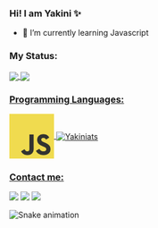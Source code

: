 ### Hi! I am Yakini ✨


- 🌱 I’m currently learning Javascript


### My Status:

<div>
  <a href="https://github.com/yakiniats">
      <img align="center" src="https://github-readme-stats.vercel.app/api?username=yakiniats&show_icons=true&theme=radical&include_all_commits=true&count_private=true&hide=issues"/>
   <img align="center" height="170" src="https://github-readme-stats.vercel.app/api/top-langs/?username=yakiniats&layout=compact&langs_count=16&theme=radical"/>
</div>

### Programming Languages:

<img align="center" alt="Yakiniats" height="80" width="80" src="https://raw.githubusercontent.com/github/explore/80688e429a7d4ef2fca1e82350fe8e3517d3494d/topics/javascript/javascript.png">   <img align="center" alt="Yakiniats" height="100" width="150" src="https://upload.wikimedia.org/wikipedia/commons/thumb/1/10/CSS3_and_HTML5_logos_and_wordmarks.svg/2560px-CSS3_and_HTML5_logos_and_wordmarks.svg.png"> 

### Contact me:

<a href="mailto:yakini.ats@gmail.com"><img src="https://img.shields.io/badge/Gmail-D14836?style=for-the-badge&logo=gmail&logoColor=white"/></a>
<a href="https://https://www.linkedin.com/in/yakini-santos/"><img src="https://img.shields.io/badge/LinkedIn-0077B5?style=for-the-badge&logo=linkedin&logoColor=white"/></a>
<a href="https://twitter.com/essebrilhoemeu"><img src="https://img.shields.io/badge/Twitter-1DA1F2?style=for-the-badge&logo=twitter&logoColor=white"/></a>

  ![Snake animation](https://github.com/eagrundy/eagrundy/blob/output/github-contribution-grid-snake.svg)

